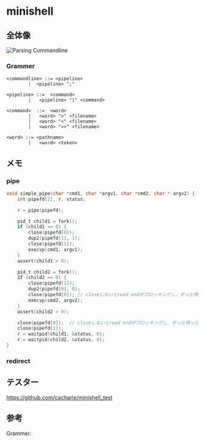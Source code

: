 # minishell

## 全体像

![Parsing Commandline](https://www.dropbox.com/s/4gsycvbf4yi3f31/parsing_commandline.png?raw=1)


### Grammer

```
<commandline> ::= <pipeline>
        |  <pipeline> ";"

<pipeline> ::=  <command>
        |   <pipeline> "|" <command>

<command>  ::=  <word>
        |   <word> ">" <filename>
        |   <word> "<" <filename>
        |   <word> ">>" <filename>

<word> ::= <pathname>
        |   <word> <token>
```

## メモ

### pipe

```c
void simple_pipe(char *cmd1, char *argv1, char *cmd2, char * argv2) {
    int pipefd[2], r, status;

	r = pipe(pipefd);

    pid_t child1 = fork();
    if (child1 == 0) {
        close(pipefd[0]);
		dup2(pipefd[1], 1);
		close(pipefd[1]);
        execvp(cmd1, argv1);
    }
    assert(child1 > 0);

    pid_t child2 = fork();
    if (child2 == 0) {
        close(pipefd[1]);
		dup2(pipefd[0], 0);
		close(pipefd[0]); // closeしないとread endがブロッキングし、ずっと待った状態になる
        execvp(cmd2, argv2);
    }
    assert(child2 > 0);

	close(pipefd[0]);  // closeしないとread endがブロッキングし、ずっと待った状態になる
	close(pipefd[1]);
	r = waitpid(child1, &status, 0);
	r = waitpid(child2, &status, 0);
}
```


### redirect


## テスター

https://github.com/cacharle/minishell_test


## 参考






Grammer:


